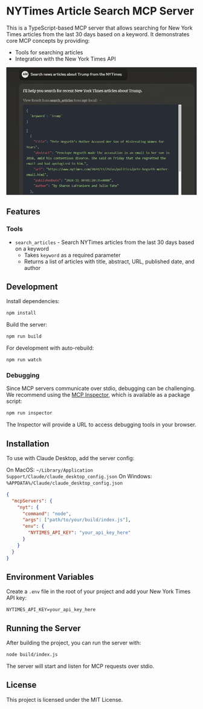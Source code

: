# NYTimes Article Search MCP Server

This is a TypeScript-based MCP server that allows searching for New York Times articles from the last 30 days based on a keyword. It demonstrates core MCP concepts by providing:

- Tools for searching articles
- Integration with the New York Times API

![NYTimes Article Search](img/example.png)

## Features

### Tools
- `search_articles` - Search NYTimes articles from the last 30 days based on a keyword
  - Takes `keyword` as a required parameter
  - Returns a list of articles with title, abstract, URL, published date, and author

## Development

Install dependencies:
```bash
npm install
```

Build the server:
```bash
npm run build
```

For development with auto-rebuild:
```bash
npm run watch
```

### Debugging

Since MCP servers communicate over stdio, debugging can be challenging. We recommend using the [MCP Inspector](https://github.com/modelcontextprotocol/inspector), which is available as a package script:

```bash
npm run inspector
```

The Inspector will provide a URL to access debugging tools in your browser.

## Installation

To use with Claude Desktop, add the server config:

On MacOS: `~/Library/Application Support/Claude/claude_desktop_config.json`
On Windows: `%APPDATA%/Claude/claude_desktop_config.json`

```json
{
  "mcpServers": {
    "nyt": {
      "command": "node",
      "args": ["path/to/your/build/index.js"],
      "env": {
        "NYTIMES_API_KEY": "your_api_key_here"
      }
    }
  }
}
```

## Environment Variables

Create a `.env` file in the root of your project and add your New York Times API key:

```
NYTIMES_API_KEY=your_api_key_here
```

## Running the Server

After building the project, you can run the server with:

```bash
node build/index.js
```

The server will start and listen for MCP requests over stdio.

## License

This project is licensed under the MIT License.
